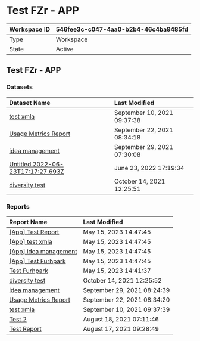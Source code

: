 



# Test FZr - APP

|Workspace ID|546fee3c-c047-4aa0-b2b4-46c4ba9485fd|
| :--- | :--- |
|Type|Workspace|
|State|Active|

## Test FZr - APP

### Datasets

|Dataset Name|Last Modified|
| :--- | :--- |
|[test xmla](../Datasets/test-xmla.md)|September 10, 2021 09:37:38|
|[Usage Metrics Report](../Datasets/Usage-Metrics-Report.md)|September 22, 2021 08:34:18|
|[idea management](../Datasets/idea-management.md)|September 29, 2021 07:30:08|
|[Untitled 2022-06-23T17:17:27.693Z](../Datasets/Untitled-2022-06-23T17:17:27.693Z.md)|June 23, 2022 17:19:34|
|[diversity test](../Datasets/diversity-test.md)|October 14, 2021 12:25:51|

### Reports

|Report Name|Last Modified|
| :--- | :--- |
|[[App] Test Report](../Reports/[App]-Test-Report.md)|May 15, 2023 14:47:45|
|[[App] test xmla](../Reports/[App]-test-xmla.md)|May 15, 2023 14:47:45|
|[[App] idea management](../Reports/[App]-idea-management.md)|May 15, 2023 14:47:45|
|[[App] Test Furhpark](../Reports/[App]-Test-Furhpark.md)|May 15, 2023 14:47:45|
|[Test Furhpark](../Reports/Test-Furhpark.md)|May 15, 2023 14:41:37|
|[diversity test](../Reports/diversity-test.md)|October 14, 2021 12:25:52|
|[idea management](../Reports/idea-management.md)|September 29, 2021 08:24:39|
|[Usage Metrics Report](../Reports/Usage-Metrics-Report.md)|September 22, 2021 08:34:20|
|[test xmla](../Reports/test-xmla.md)|September 10, 2021 09:37:39|
|[Test 2](../Reports/Test-2.md)|August 18, 2021 07:11:46|
|[Test Report](../Reports/Test-Report.md)|August 17, 2021 09:28:49|
